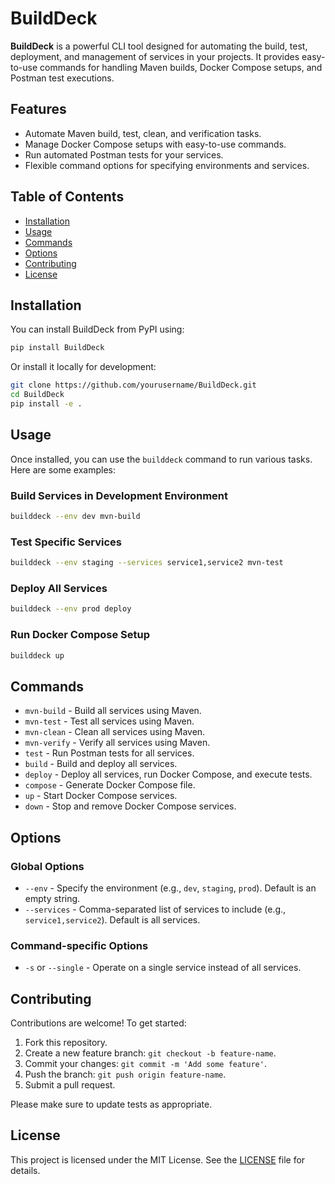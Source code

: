 
# BuildDeck

**BuildDeck** is a powerful CLI tool designed for automating the build, test, deployment, and management of services in your projects. It provides easy-to-use commands for handling Maven builds, Docker Compose setups, and Postman test executions.

## Features

- Automate Maven build, test, clean, and verification tasks.
- Manage Docker Compose setups with easy-to-use commands.
- Run automated Postman tests for your services.
- Flexible command options for specifying environments and services.

## Table of Contents

- [Installation](#installation)
- [Usage](#usage)
- [Commands](#commands)
- [Options](#options)
- [Contributing](#contributing)
- [License](#license)

## Installation

You can install BuildDeck from PyPI using:

```bash
pip install BuildDeck
```

Or install it locally for development:

```bash
git clone https://github.com/yourusername/BuildDeck.git
cd BuildDeck
pip install -e .
```

## Usage

Once installed, you can use the `builddeck` command to run various tasks. Here are some examples:

### Build Services in Development Environment

```bash
builddeck --env dev mvn-build
```

### Test Specific Services

```bash
builddeck --env staging --services service1,service2 mvn-test
```

### Deploy All Services

```bash
builddeck --env prod deploy
```

### Run Docker Compose Setup

```bash
builddeck up
```

## Commands

- `mvn-build` - Build all services using Maven.
- `mvn-test` - Test all services using Maven.
- `mvn-clean` - Clean all services using Maven.
- `mvn-verify` - Verify all services using Maven.
- `test` - Run Postman tests for all services.
- `build` - Build and deploy all services.
- `deploy` - Deploy all services, run Docker Compose, and execute tests.
- `compose` - Generate Docker Compose file.
- `up` - Start Docker Compose services.
- `down` - Stop and remove Docker Compose services.

## Options

### Global Options

- `--env` - Specify the environment (e.g., `dev`, `staging`, `prod`). Default is an empty string.
- `--services` - Comma-separated list of services to include (e.g., `service1,service2`). Default is all services.

### Command-specific Options

- `-s` or `--single` - Operate on a single service instead of all services.

## Contributing

Contributions are welcome! To get started:

1. Fork this repository.
2. Create a new feature branch: `git checkout -b feature-name`.
3. Commit your changes: `git commit -m 'Add some feature'`.
4. Push the branch: `git push origin feature-name`.
5. Submit a pull request.

Please make sure to update tests as appropriate.

## License

This project is licensed under the MIT License. See the [LICENSE](LICENSE) file for details.
